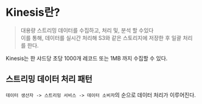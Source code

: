 # Kinesis란?   

> 대용량 스트리밍 데이터를 수집하고, 처리 및, 분석 할 수있다   
이를 통해, 데이터를 실시간 처리해 S3와 같은 스토리지에 저장한 후 일괄 처리를 한다.

Kinesis는 한 샤드당 초당 1000개 레코드 또는 1MB 까지 수집할 수 있다.

## 스트리밍 데이터 처리 패턴

```데이터 생산자 -> 스트리밍 서비스 -> 데이터 소비자```의 순으로 데이터 처리가 이루어진다.



